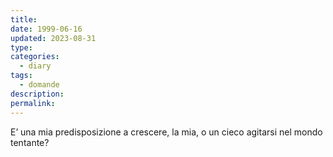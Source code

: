 ```yaml
---
title: 
date: 1999-06-16
updated: 2023-08-31
type: 
categories:
  - diary
tags:
  - domande
description: 
permalink: 
---
```


E’ una mia predisposizione a crescere, la mia, o un cieco agitarsi nel mondo tentante?